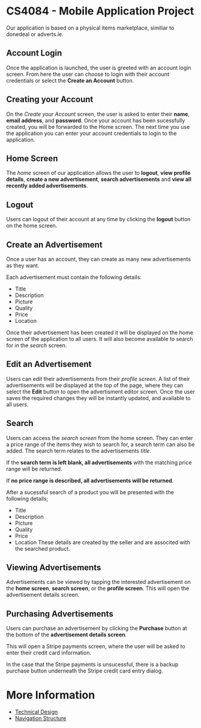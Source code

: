 # CS4084 - Mobile Application Project

Our application is based on a physical items marketplace, similiar to donedeal or adverts.ie.

## Account Login
Once the application is launched, the user is greeted with an account login screen.
From here the user can choose to login with their account credentials or select the **Create an Account** button.

## Creating your Account
On the *Create your Account* screen, the user is asked to enter their **name**, **email address**, and **password**.
Once your account has been sucessfully created, you will be forwarded to the Home screen. The next time you use the application you can enter your account credentials to login to the application.

## Home Screen
The *home* screen of our application allows the user to **logout**, **view profile details**, **create a new advertisement**, **search advertisements** and **view all recently added advertisements**.

## Logout
Users can logout of their account at any time by clicking the **logout** button on the home screen.

## Create an Advertisement
Once a user has an account, they can create as many new advertisements as they want.

Each advertisement must contain the following details:
- Title
- Description
- Picture
- Quality
- Price
- Location

Once their advertisement has been created it will be displayed on the home screen of the application to all users. It will also become available to search for in the *search* screen.

## Edit an Advertisement
Users can edit their advertisements from their *profile screen*.
A list of their advertisements will be displayed at the top of the page, where they can select the **Edit** button to open the advertisment editor screen.
Once the user saves the required changes they will be instantly updated, and available to all users.

## Search
Users can access the *search screen* from the home screen. They can enter a price range of the items they wish to search for, a search term can also be added.
The search term relates to the advertisements *title*.

If the **search term is left blank, all advertisements** with the matching price range will be returned.

If **no price range is described, all advertisements will be returned**.

After a sucessful search of a product you will be presented with the following details;
- Title
- Description
- Picture
- Quality
- Price
- Location
These details are created by the seller and are associted with the searched product.

## Viewing Advertisements
Advertisements can be viewed by tapping the interested advertisement on the **home screen**, **search screen**, or the **profile screen**.
This will open the advertisement details screen.

## Purchasing Advertisements
Users can purchase an advertisement by clicking the **Purchase** button at the bottom of the **advertisement details screen**.

This will open a Stripe payments screen, where the user will be asked to enter their credit card information. 

In the case that the Stripe payments is unsucessful, there is a backup purchase button underneath the Stripe credit card entry dialog.

# More Information
- [Technical Design](design.md)
- [Navigation Structure](structure.md)
